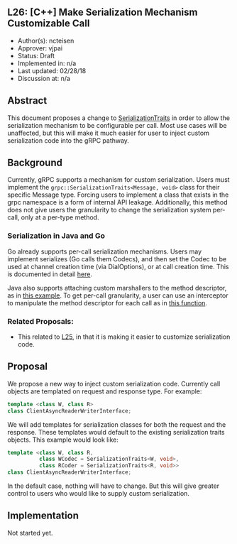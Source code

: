 L26: [C++] Make Serialization Mechanism Customizable Call
----
* Author(s): ncteisen
* Approver: vjpai
* Status: Draft
* Implemented in: n/a
* Last updated: 02/28/18
* Discussion at: n/a

## Abstract

This document proposes a change to [SerializationTraits](https://github.com/grpc/grpc/blob/master/include/grpcpp/impl/codegen/serialization_traits.h) in order to allow the serialization mechanism to be configurable per call. Most use cases will be unaffected, but this will make it much easier for user to inject custom serialization code into the gRPC pathway.

## Background

Currently, gRPC supports a mechanism for custom serialization. Users must implement the `grpc::SerializationTraits<Message, void>` class for their specific Message type. Forcing users to implement a class that exists in the grpc namespace is a form of internal API leakage. Additionally, this method does not give users the granularity to change the serialization system per-call, only at a per-type method.

### Serialization in Java and Go

Go already supports per-call serialization mechanisms. Users may implement serializes (Go calls them Codecs), and then set the Codec to be used at channel creation time (via DialOptions), or at call creation time. This is documented in detail [here](https://github.com/grpc/grpc-go/blob/master/Documentation/encoding.md).

Java also supports attaching custom marshallers to the method descriptor, as in [this example](https://github.com/grpc/grpc-java/tree/master/examples/src/main/java/io/grpc/examples/advanced). To get per-call granularity, a user can use an interceptor to manipulate the method descriptor for each call as in [this function](https://github.com/grpc/grpc-java/blob/master/android-interop-testing/app/src/main/java/io/grpc/android/integrationtest/InteropTester.java#L758).

### Related Proposals: 
* This related to [L25](https://github.com/grpc/proposal/pull/61), in that it is making it easier to customize serialization code.

## Proposal

We propose a new way to inject custom serialization code. Currently call objects are templated on request and response type. For example:

```C++
template <class W, class R>
class ClientAsyncReaderWriterInterface;
```

We will add templates for serialization classes for both the request and the response. These templates would default to the existing serialization traits objects. This example would look like:

```C++
template <class W, class R, 
          class WCodec = SerializationTraits<W, void>, 
          class RCoder = SerializationTraits<R, void>>
class ClientAsyncReaderWriterInterface;
```

In the default case, nothing will have to change. But this will give greater control to users who would like to supply custom serialization.


## Implementation

Not started yet.
